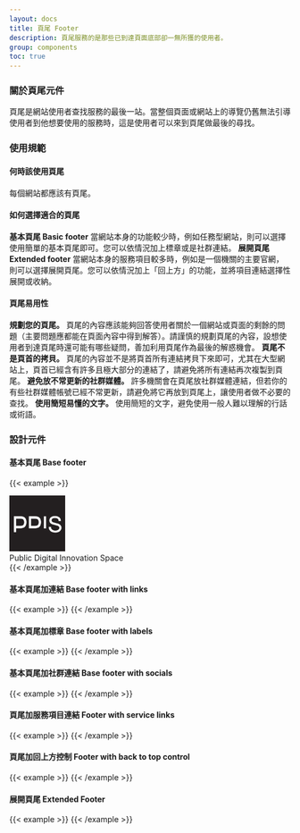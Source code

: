 ```yaml
---
layout: docs
title: 頁尾 Footer
description: 頁尾服務的是那些已到達頁面底部卻一無所獲的使用者。
group: components
toc: true
---
```


### 關於頁尾元件
頁尾是網站使用者查找服務的最後一站。當整個頁面或網站上的導覽仍舊無法引導使用者到他想要使用的服務時，這是使用者可以來到頁尾做最後的尋找。

### 使用規範

#### 何時該使用頁尾
每個網站都應該有頁尾。

#### 如何選擇適合的頁尾
**基本頁尾 Basic footer** 當網站本身的功能較少時，例如任務型網站，則可以選擇使用簡單的基本頁尾即可。您可以依情況加上標章或是社群連結。
**展開頁尾 Extended footer** 當網站本身的服務項目較多時，例如是一個機關的主要官網，則可以選擇展開頁尾。您可以依情況加上「回上方」的功能，並將項目連結選擇性展開或收納。


#### 頁尾易用性
**規劃您的頁尾。** 頁尾的內容應該能夠回答使用者關於一個網站或頁面的剩餘的問題（主要問題應都能在頁面內容中得到解答）。請謹慎的規劃頁尾的內容，設想使用者到達頁尾時還可能有哪些疑問，善加利用頁尾作為最後的解惑機會。
**頁尾不是頁首的拷貝。** 頁尾的內容並不是將頁首所有連結拷貝下來即可，尤其在大型網站上，頁首已經含有許多且極大部分的連結了，請避免將所有連結再次複製到頁尾。
**避免放不常更新的社群媒體。** 許多機關會在頁尾放社群媒體連結，但若你的有些社群媒體帳號已經不常更新，請避免將它再放到頁尾上，讓使用者做不必要的查找。
**使用簡短易懂的文字。** 使用簡短的文字，避免使用一般人難以理解的行話或術語。

### 設計元件

#### 基本頁尾 Base footer

{{< example >}}
<footer class="bg-light">
	<div class="container">
		<div class="row">
			<div class="d-inline-flex align-items-center col-lg-6">
				<img class="rounded" src="/img/pdis-logo-final-inverse.png" width="100" height="100" alt="pdis logo" />
				<div class="d-flex flex-column ms-2">
					<div class="fs-3 fw-bold"> Public Digital Innovation Space </div>
				</div>
			</div>
		</div>
	</div>
</footer>
{{< /example >}}

#### 基本頁尾加連結 Base footer with links

{{< example >}}
{{< /example >}}

#### 基本頁尾加標章 Base footer with labels

{{< example >}}
{{< /example >}}

#### 基本頁尾加社群連結 Base footer with socials

{{< example >}}
{{< /example >}}

#### 頁尾加服務項目連結 Footer with service links

{{< example >}}
{{< /example >}}

#### 頁尾加回上方控制 Footer with back to top control

{{< example >}}
{{< /example >}}

#### 展開頁尾 Extended Footer 

{{< example >}}
{{< /example >}}
